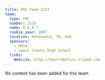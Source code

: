 ```yaml
---
title: FRC Team 2133
team:
  type: FRC
  number: 2133
  name: H.E.A.T.
  rookie_year: 2007
  location: Hohenwald, TN, USA
  sponsors:
    - NASA
    - Lewis County High School
  links:
    Website: http://heatrobotics.tripod.com
---
```

No content has been added for this team